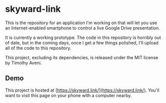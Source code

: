 skyward-link
============

This is the repository for an application I'm working on that will let you use an Internet-enabled smartphone to control a live Google Drive presentation.

It is currently a working prototype. The code in this repository is horribly out of date, but in the coming days, once I get a few things polished, I'll upload all of the code to this repository.

This project, excluding its dependencies, is released under the MIT license by Timothy Aveni.

Demo
----

This project is hosted at [https://skyward.link/](https://skyward.link/). You'll want to visit this page on your phone with a computer nearby.
